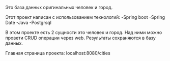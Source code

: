 Это база данных оригинальных человек и город.

Этот проект написан с использованием технологий:
-Spring boot
-Spring Date
-Java
-Postgrsql

В этом проекте есть 2 сущности это человек и город. Над ними можно провети CRUD операции через web. Результаты сохраняются в базу данных.

Главная страница проекта: localhost:8080/cities